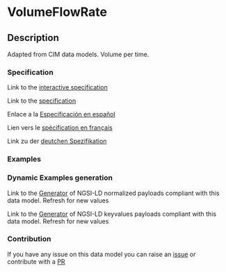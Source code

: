 # VolumeFlowRate

## Description 

Adapted from CIM data models. Volume per time.
### Specification

Link to the [interactive specification](https://swagger.lab.fiware.org/?url=https://github.com/smart-data-models/dataModel.EnergyCIM/blob/master/VolumeFlowRate/swagger.yaml)

Link to the [specification](https://github.com/smart-data-models/dataModel.EnergyCIM/blob/master/VolumeFlowRate/doc/spec.md)

Enlace a la [Especificación en español](https://github.com/smart-data-models/dataModel.EnergyCIM/blob/master/VolumeFlowRate/doc/spec_ES.md)

Lien vers le [spécification en français](https://github.com/smart-data-models/dataModel.EnergyCIM/blob/master/VolumeFlowRate/doc/spec_FR.md)

Link zu der [deutchen Spezifikation](https://github.com/smart-data-models/dataModel.EnergyCIM/blob/master/VolumeFlowRate/doc/spec_DE.md)
### Examples
### Dynamic Examples generation

Link to the [Generator](https://smartdatamodels.org/extra/ngsi-ld_generator_v0.92.php?schemaUrl=https://raw.githubusercontent.com/smart-data-models/dataModel.EnergyCIM/master/VolumeFlowRate/schema.json&email=info@smartdatamodels.org) of NGSI-LD normalized payloads compliant with this data model. Refresh for new values

Link to the [Generator](https://smartdatamodels.org/extra/ngsi-ld_generator_keyvalues_v0.92.php?schemaUrl=https://raw.githubusercontent.com/smart-data-models/dataModel.EnergyCIM/master/VolumeFlowRate/schema.json&email=info@smartdatamodels.org) of NGSI-LD keyvalues payloads compliant with this data model. Refresh for new values
### Contribution

 If you have any issue on this data model you can raise an [issue](https://github.com/smart-data-models/dataModel.EnergyCIM/issues)  or contribute with a [PR](https://github.com/smart-data-models/dataModel.EnergyCIM/pulls)